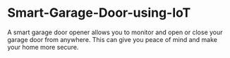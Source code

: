 # Smart-Garage-Door-using-IoT
A smart garage door opener allows you to monitor and open or close your garage door from anywhere. This can give you peace of mind and make your home more secure.
